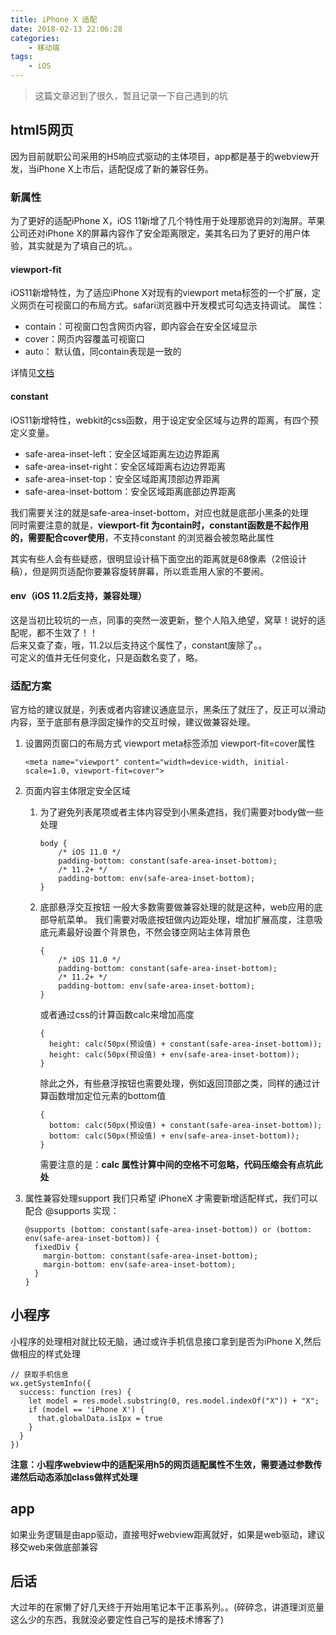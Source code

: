 ```yaml
---
title: iPhone X 适配
date: 2018-02-13 22:06:28
categories:
    - 移动端
tags:
    - iOS
---
```


> 这篇文章迟到了很久，暂且记录一下自己遇到的坑

## html5网页
因为目前就职公司采用的H5响应式驱动的主体项目，app都是基于的webview开发，当iPhone X上市后，适配促成了新的兼容任务。
### 新属性 
为了更好的适配iPhone X，iOS 11新增了几个特性用于处理那诡异的刘海屏。苹果公司还对iPhone X的屏幕内容作了安全距离限定，美其名曰为了更好的用户体验，其实就是为了填自己的坑。。
#### viewport-fit
iOS11新增特性，为了适应iPhone X对现有的viewport meta标签的一个扩展，定义网页在可视窗口的布局方式。safari浏览器中开发模式可勾选支持调试。
属性：  
* contain：可视窗口包含网页内容，即内容会在安全区域显示
* cover：网页内容覆盖可视窗口
* auto： 默认值，同contain表现是一致的

详情见[文档](https://www.w3.org/TR/css-round-display-1/#viewport-fit-descriptor)
#### constant
iOS11新增特性，webkit的css函数，用于设定安全区域与边界的距离，有四个预定义变量。
* safe-area-inset-left：安全区域距离左边边界距离
* safe-area-inset-right：安全区域距离右边边界距离
* safe-area-inset-top：安全区域距离顶部边界距离
* safe-area-inset-bottom：安全区域距离底部边界距离

我们需要关注的就是safe-area-inset-bottom，对应也就是底部小黑条的处理  
同时需要注意的就是，**viewport-fit 为contain时，constant函数是不起作用的，需要配合cover使用**，不支持constant 的浏览器会被忽略此属性  

<!-- more -->
其实有些人会有些疑惑，很明显设计稿下面空出的距离就是68像素（2倍设计稿），但是网页适配你要兼容旋转屏幕，所以乖乖用人家的不要闹。

#### env（iOS 11.2后支持，兼容处理）
这是当初比较坑的一点，同事的突然一波更新，整个人陷入绝望，窝草！说好的适配呢，都不生效了！！  
后来又查了查，哦，11.2以后支持这个属性了，constant废除了。。  
可定义的值并无任何变化，只是函数名变了，略。
### 适配方案
官方给的建议就是，列表或者内容建议通底显示，黑条压了就压了，反正可以滑动内容，至于底部有悬浮固定操作的交互时候，建议做兼容处理。  
1. 设置网页窗口的布局方式
    viewport meta标签添加 viewport-fit=cover属性
    ```
    <meta name="viewport" content="width=device-width, initial-scale=1.0, viewport-fit=cover">
    ```
2. 页面内容主体限定安全区域  

    1. 为了避免列表尾项或者主体内容受到小黑条遮挡，我们需要对body做一些处理  

        ```
        body {
            /* iOS 11.0 */
            padding-bottom: constant(safe-area-inset-bottom);
            /* 11.2+ */
            padding-bottom: env(safe-area-inset-bottom);
        }
        ```
    2. 底部悬浮交互按钮
        一般大多数需要做兼容处理的就是这种，web应用的底部导航菜单。 
        我们需要对吸底按钮做内边距处理，增加扩展高度，注意吸底元素最好设置个背景色，不然会镂空网站主体背景色  

        ```
        {
            /* iOS 11.0 */
            padding-bottom: constant(safe-area-inset-bottom);
            /* 11.2+ */
            padding-bottom: env(safe-area-inset-bottom);
        }
        ```
        或者通过css的计算函数calc来增加高度   

        ```
        {
          height: calc(50px(预设值) + constant(safe-area-inset-bottom));
          height: calc(50px(预设值) + env(safe-area-inset-bottom));
        }
        ```
        除此之外，有些悬浮按钮也需要处理，例如返回顶部之类，同样的通过计算函数增加定位元素的bottom值  
        ```
        {
          bottom: calc(50px(预设值) + constant(safe-area-inset-bottom));
          bottom: calc(50px(预设值) + env(safe-area-inset-bottom));
        }
        ```
        需要注意的是：**calc 属性计算中间的空格不可忽略，代码压缩会有点坑此处**
    
3. 属性兼容处理support
    我们只希望 iPhoneX 才需要新增适配样式，我们可以配合 @supports 实现：  

    ```
    @supports (bottom: constant(safe-area-inset-bottom)) or (bottom: env(safe-area-inset-bottom)) {
      fixedDiv {
        margin-bottom: constant(safe-area-inset-bottom);
        margin-bottom: env(safe-area-inset-bottom);
      }
    }
    ```
    
## 小程序
小程序的处理相对就比较无脑，通过或许手机信息接口拿到是否为iPhone X,然后做相应的样式处理  
```
// 获取手机信息
wx.getSystemInfo({
  success: function (res) {
    let model = res.model.substring(0, res.model.indexOf("X")) + "X";
    if (model == 'iPhone X') {
      that.globalData.isIpx = true  
    }
  }
})
```
**注意：小程序webview中的适配采用h5的网页适配属性不生效，需要通过参数传递然后动态添加class做样式处理**

## app
如果业务逻辑是由app驱动，直接甩好webview距离就好，如果是web驱动，建议移交web来做底部兼容

## 后话
大过年的在家懒了好几天终于开始用笔记本干正事系列。。(碎碎念，讲道理浏览量这么少的东西，我就没必要定性自己写的是技术博客了)

